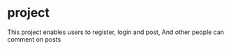 # project
This project enables users to register, login and post, And other people can comment on posts
